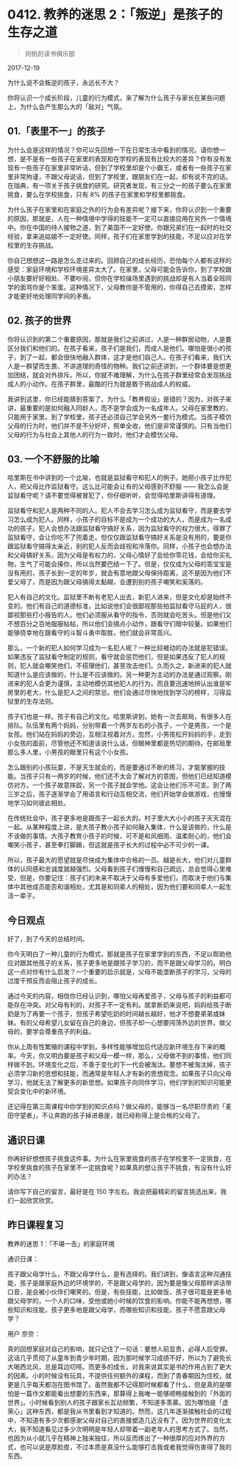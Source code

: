 # 0412. 教养的迷思 2：「叛逆」是孩子的生存之道

> 何帆的读书俱乐部

2017-12-19

为什么说不会叛逆的孩子，永远长不大？

你将认识一个成长阶段，儿童的行为模式，来了解为什么孩子与家长在某些问题上，为什么会产生那么大的「敌对」气氛。

## 01.「表里不一」的孩子

为什么会是这样的情况？你可以先回想一下在日常生活中看到的情况。请你想一想，是不是有一些孩子在家里的表现和在学校的表现有比较大的差异？你有没有发现有一些孩子在家里非常听话，但到了学校里却是个小霸王，或者有一些孩子在家里非常拘谨，不跟父母说话，但到了学校里，跟朋友们在一起，却有说不完的话。在瑞典，有一项关于孩子挑食的研究。研究者发现，有三分之一的孩子要么在家里挑食，要么在学校挑食，只有 8% 的孩子在家里和学校里都挑食。

为什么孩子在家里和在家庭之外的行为会有差异呢？接下来，你将认识到一个重要的原因，那就是，人在一种情境中学得的技能不一定可以直接应用在另外一个情境中。你在中国的待人接物之道，到了美国不一定好使。你跟兄弟们在一起时的社交经验，拿来追姑娘不一定好使。同样，孩子们在家里学到的技能，不足以应对在学校里的生存挑战。

你自己想想这一路是怎么走过来的。回顾自己的成长经历，恐怕每个人都有这样的感受：家庭环境和学校环境差异太大了。在家里，父母可能会告诉你，到了学校跟小朋友要好好相处、不要吵闹，但你在学校操场里遇到的挑战却是有人当着全班同学的面骂你是个笨蛋。这种情况下，父母教你是不管用的，你得自己去摸索，怎样才能更好地处理同学间的矛盾。

## 02. 孩子的世界

你将认识到的第二个重要原因，那就是我们之前讲过，人是一种群居动物，人是要区分我们和他们的。在孩子看来，孩子们是我们，而成人是他们。哪怕是很小的孩子，到了一起，都会很快地融入群体，这才是他们自己人。在孩子们看来，我们大人是一群望而生畏、不讲道理的奇怪的物种。我们之前还讲到，一个群体要是想更加团结，就会对外排斥。所以，你就不难理解，为什么在孩子群里经常会发现挑战成人的小动作。在孩子群里，最酷的行为就是敢于挑战成人的权威。

我讲到这里，你已经能猜到答案了。为什么「教养假设」是错的？因为，对孩子来讲，最重要的是如何融入同龄人，而不是学会成为一名成年人。父母在家里教的，只能用于家里。到了学校里，孩子还必须自己学会另外一套行为模式。当孩子模仿父母的行为时，他们并不是不分好坏，照单全收，他们是非常谨慎的。只有当他们父母的行为与社会上其他人的行为一致时，他们才会模仿父母。

## 03. 一个不舒服的比喻

哈里斯在书中讲到的一个比喻，也就是监狱看守和犯人的例子。她把小孩子比作犯人，把父母比作监狱看守。这么比可能会让有的父母感到不舒服 —— 我怎么会是监狱看守呢？请不要觉得被冒犯了，你仔细听听，会觉得哈里斯讲得有道理。

监狱看守和犯人是两种不同的人。犯人不会去学习怎么成为监狱看守，而是要去学习怎么成为犯人。同样，小孩子的目标不是成为一个成功的大人，而是成为一名成功的孩子。犯人会想办法跟监狱看守搞好关系，因为监狱看守的权力很大，得罪了监狱看守，会让你吃不了兜着走。但仅仅跟监狱看守搞好关系是没有用的，要是你跟监狱看守搞得太亲近，别的犯人反而会歧视和冷落你。同样，小孩子也会想办法和父母搞好关系，因为父母是有权力的，父母心情好了会给你零花钱，会给你买礼物，生气了可能会揍你，所以当然要巴结一下了。但是，仅仅成为父母的乖宝宝是没有用的，孩子长到一定的年岁，就会有意地跟父母保持距离，这不是因为他们不爱父母了，而是因为跟父母搞得太黏糊，会遭到别的孩子嘲笑和奚落的。

犯人有自己的文化。监狱里不断有老犯人出去，新犯人进来，但是文化却是始终不变的。他们有自己的道德标准，比如说他们会很鄙视那些拍监狱看守马屁的人，很鄙视那些打小报告的人。他们必须服从看守的指令，否则就会吃苦头。但是他们又不想百分之百地服服帖帖，所以他们会搞点小动作，跟看守们暗中较量。如果他们能够侥幸地在跟看守的斗智斗勇中取胜，他们就会非常高兴。

那么，一个新的犯人如何学习成为一名犯人呢？一种比较被动的办法就是犯错误。如果违反了监狱看守制定的规则，看守就会惩罚他们，但是如果违反了犯人的规则，犯人就会嘲笑他们，不搭理他们，甚至攻击他们。久而久之，新进来的犯人就知道什么是应该做的，什么是不应该做的。另一种更为主动的办法是通过观察。刚进来的犯人会更为谨慎，主动地模仿其他犯人的行为，而且要迅速地辨认出谁是牢房里的老大，什么是犯人之间的禁忌。他们会通过尽快地找到学习的榜样，习得监狱里的生存法则。

孩子们也是一样。孩子有自己的文化。哈里斯讲到，她有一次去邮局，有很多人在排队。队伍里有两个妈妈，分别带着一个两岁左右的小孩子，一个是男孩，一个是女孩。他们站在妈妈的旁边，互相注视着对方。忽然，小男孩松开妈妈的手，走到小女孩的面前，尽管他还不知道该说什么话，但眼神里都是热切的期待。在邮局里那么多人里，小男孩的眼里只有这个小女孩。

怎么跟别的小孩玩耍，不是天生就会的，而是要通过不断的练习，才能掌握的技能。当孩子只有一两岁的时候，他们还不太会了解对方的意图，但他们已经知道模仿对方。一个孩子故意摔跤，另一个孩子就会学他。这会让他们乐不可支。到了两三岁之后，孩子逐渐学会了用语言和行动互相交流，他们开始学会做游戏，也慢慢地学习如何彼此相处。

在传统社会中，孩子更多地是跟孩子一起长大的。村子里大大小小的孩子天天混在一起。从某种程度上讲，是大孩子教小孩子如何融入集体，什么是该做的，什么是不该做的事情。大孩子教育小孩子的时候，可不是和风细雨、温柔耐心的，他们会嘲笑小孩子，甚至拳打脚踢，但这就是孩子长大的过程中必不可少的一课。

所以，孩子最大的愿望就是尽快成为集体中合格的一员。越是长大，他们对儿童群体的认同感和忠诚度就越强烈。父母看到孩子们慢慢和自己疏远，总会觉得心里难受，但是，你要记住：孩子们的未来不取决于父母有多爱他们，而取决于他们与集体中其他成员能否和谐相处，尤其是和同辈人的相处，因为他们要和同辈人一起生活一辈子。

## 今日观点

好了，到了今天的总结时间。

你今天明白了一种儿童的行为模式，那就是孩子在家里学到的东西，不足以帮助他应对跟其他孩子的关系，孩子更多地是跟孩子学习的，而不是跟父母学习的。明白这一点对你有什么启发？一个重要的启示就是，父母不能垄断孩子的学习，父母的过度干预反而会阻止孩子的成长。

通过今天的内容，相信你已经认识到，哪怕父母再爱孩子，父母与孩子的利益都可能存在冲突。对父母有利的，对孩子不一定有利。就拿断奶来说吧，妈妈给孩子断奶是为了再要一个孩子，但孩子希望吃奶的时间越长越好，他才不想要弟弟或妹妹。有的父母希望儿女留在自己的身边，但孩子却一心想要闯荡外边的世界。做父母的，要学会尊重孩子的利益。

你从上周有性繁殖的课程中学到，多样性能够增加后代适应新环境生存下来的概率。今天，你又明白要是孩子和父母一模一样，那么，父母做不到的事情，他们同样做不到。环境变化之后，不善于变化的下一代会被淘汰。要想不被淘汰掉，孩子必须学习新的思想和技能，而通常是年轻人才有新的思想观念。如果孩子只向父母学习，他就无法了解更多的新思想。如果孩子向同伴学习，他们学到的知识可能更契合变化中的新环境。

还记得在第三周课程中你学到的知识点吗？做父母的，能够当一名尽职尽责的「麦田守望者」，不让奔跑的孩子掉进悬崖，就已经称得上是合格的父母了。

## 通识日课

你再好好想想孩子挑食这件事。为什么在家里挑食的孩子在学校里不一定挑食，在学校里挑食的孩子在家里不一定挑食呢？如果真的想让孩子不挑食，有没有什么好的办法？

请你写下自己的留言，最好是在 150 字左右。我会把最精彩的留言挑选出来，我们一起欣赏欣赏。

## 昨日课程复习

教养的迷思 1：「不堪一击」的家庭环境

通识日课：

孩子跟父母学什么，不跟父母学什么，是有选择的。我们讲到，像语言这种沟通技能，孩子是跟家庭外边的环境学的，不是跟父母学的，因为要是像父母那样讲话带口音，是会被小伙伴们嘲笑的。但是，有些技能，比如做饭，孩子很可能是更多地跟父母学的，一个人的口味，受他或她小时候的饮食的影响。你能不能再想想，哪些知识和技能，孩子更多地是跟父母学，而哪些知识和技能，孩子不愿意跟父母学？

用户 奈奈：

真的回想家庭对自己的影响，就只记住了一句话：要想人前显贵，必得人后受罪。这话几乎贯彻了从童年到青少年时期，因为那时候学习成绩不好，所以为了避免长大喝西北风，总是耳边叨唠。而更多的成长，对我来说其实是书的作用占到了更大的因素。小的时候没有玩具，不提供任何额外的课程，而到了青春期因为住校，就更是几乎每天都泡在图书馆了。虽然我都不记得那时候都看了什么，但是真的是哪怕是一篇作文都能看出想要的东西来，那算得上我唯一能够顺畅接触到的「外面的世界」。小时候看到别人的孩子跟家长互动频繁，不知道多羡慕。因为哪怕是「虚荣心」这种东西，都是我从书里看到才知道的。然而，这几年逐渐接触社会的过程中，不知道有多少次都感谢父母对自己的直接塑造几近没有了。因为世界的变化太大，我不知道看见过多少次明明是年轻人却带着一副老年人的思考方式了。当然，也因为从小就几乎在精神上独来独往，所以反而练出了一种很厚的应对外界的方式，也可以说是厚脸皮，不过本质是真没什么能够打击我或者我觉得伤害得了我的东西。

